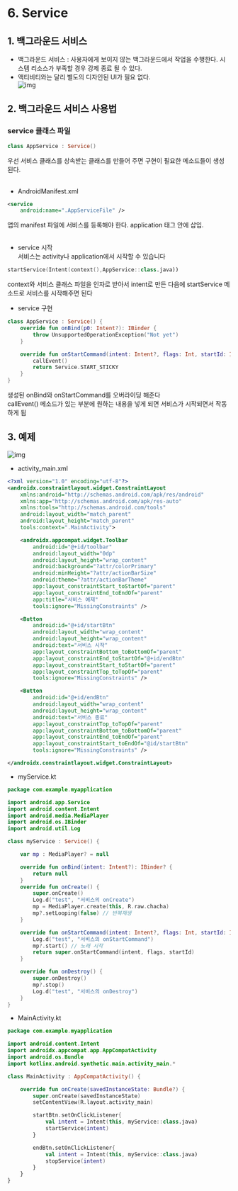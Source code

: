 # 6. Service

## 1. 백그라운드 서비스
- 백그라운드 서비스 : 사용자에게 보이지 않는 백그라운드에서 작업을 수행한다. 시스템 리소스가 부족할 경우 강제 종료 될 수 있다.
- 액티비티와는 달리 별도의 디자인된 UI가 필요 없다.<br>
![img](./Images/6/1.png)

## 2. 백그라운드 서비스 사용법

### service 클래스 파일

```kotlin
class AppService : Service()
```
우선 서비스 클래스를 상속받는 클래스를 만들어 주면 구현이 필요한 메소드들이 생성 된다.<br><br>
  
- AndroidManifest.xml
```xml
<service 
    android:name=".AppServiceFile" />
```
앱의 manifest 파일에 서비스를 등록해야 한다. application 태그 안에 삽입.<br><br>

- service 시작<br>
  서비스는 activity나 application에서 시작할 수 있습니다
```kotlin
startService(Intent(context(),AppService::class.java))
```
context와 서비스 클래스 파일을 인자로 받아서 intent로 만든 다음에 startService 메소드로 서비스를 시작해주면 된다

- service 구현<br>

```kotlin
class AppService : Service() {
    override fun onBind(p0: Intent?): IBinder {
        throw UnsupportedOperationException("Not yet")
    }

    override fun onStartCommand(intent: Intent?, flags: Int, startId: Int): Int {
        callEvent()
        return Service.START_STICKY
    }
}
```
생성된 onBind와 onStartCommand를 오버라이딩 해준다<br>
callEvent() 메소드가 있는 부분에 원하는 내용을 넣게 되면 서비스가 시작되면서 작동하게 됨

## 3. 예제

![img](./Images/6/2.png)
- activity_main.xml
```xml
<?xml version="1.0" encoding="utf-8"?>
<androidx.constraintlayout.widget.ConstraintLayout
    xmlns:android="http://schemas.android.com/apk/res/android"
    xmlns:app="http://schemas.android.com/apk/res-auto"
    xmlns:tools="http://schemas.android.com/tools"
    android:layout_width="match_parent"
    android:layout_height="match_parent"
    tools:context=".MainActivity">

    <androidx.appcompat.widget.Toolbar
        android:id="@+id/toolbar"
        android:layout_width="0dp"
        android:layout_height="wrap_content"
        android:background="?attr/colorPrimary"
        android:minHeight="?attr/actionBarSize"
        android:theme="?attr/actionBarTheme"
        app:layout_constraintStart_toStartOf="parent"
        app:layout_constraintEnd_toEndOf="parent"
        app:title="서비스 예제"
        tools:ignore="MissingConstraints" />

    <Button
        android:id="@+id/startBtn"
        android:layout_width="wrap_content"
        android:layout_height="wrap_content"
        android:text="서비스 시작"
        app:layout_constraintBottom_toBottomOf="parent"
        app:layout_constraintEnd_toStartOf="@+id/endBtn"
        app:layout_constraintStart_toStartOf="parent"
        app:layout_constraintTop_toTopOf="parent"
        tools:ignore="MissingConstraints" />

    <Button
        android:id="@+id/endBtn"
        android:layout_width="wrap_content"
        android:layout_height="wrap_content"
        android:text="서비스 종료"
        app:layout_constraintTop_toTopOf="parent"
        app:layout_constraintBottom_toBottomOf="parent"
        app:layout_constraintEnd_toEndOf="parent"
        app:layout_constraintStart_toEndOf="@id/startBtn"
        tools:ignore="MissingConstraints" />

</androidx.constraintlayout.widget.ConstraintLayout>
```

- myService.kt
```kotlin
package com.example.myapplication

import android.app.Service
import android.content.Intent
import android.media.MediaPlayer
import android.os.IBinder
import android.util.Log

class myService : Service() {

    var mp : MediaPlayer? = null

    override fun onBind(intent: Intent?): IBinder? {
        return null
    }
    override fun onCreate() {
        super.onCreate()
        Log.d("test", "서비스의 onCreate")
        mp = MediaPlayer.create(this, R.raw.chacha)
        mp?.setLooping(false) // 반복재생
    }

    override fun onStartCommand(intent: Intent?, flags: Int, startId: Int): Int { // 서비스가 호출될 때마다 실행
        Log.d("test", "서비스의 onStartCommand")
        mp?.start() // 노래 시작
        return super.onStartCommand(intent, flags, startId)
    }

    override fun onDestroy() {
        super.onDestroy()
        mp?.stop()
        Log.d("test", "서비스의 onDestroy")
    }
}
```
- MainActivity.kt
```kotlin
package com.example.myapplication

import android.content.Intent
import androidx.appcompat.app.AppCompatActivity
import android.os.Bundle
import kotlinx.android.synthetic.main.activity_main.*

class MainActivity : AppCompatActivity() {

    override fun onCreate(savedInstanceState: Bundle?) {
        super.onCreate(savedInstanceState)
        setContentView(R.layout.activity_main)

        startBtn.setOnClickListener{
            val intent = Intent(this, myService::class.java)
            startService(intent)
        }

        endBtn.setOnClickListener{
            val intent = Intent(this, myService::class.java)
            stopService(intent)
        }
    }
}
```